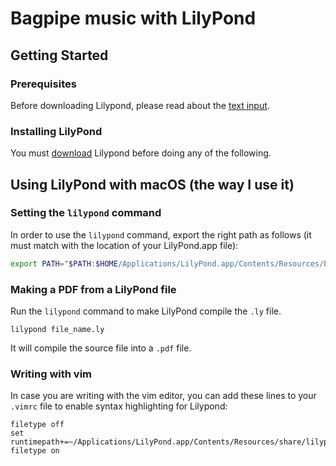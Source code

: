 # Bagpipe music with LilyPond

## Getting Started

### Prerequisites

Before downloading Lilypond, please read about the [text input](http://lilypond.org/text-input.html).

### Installing LilyPond

You must [download](http://lilypond.org/download.html) Lilypond before doing any of the following.

## Using LilyPond with macOS (the way I use it)

### Setting the `lilypond` command

In order to use the `lilypond` command, export the right path as follows  (it must match with the location of your LilyPond.app file):

```bash
export PATH="$PATH:$HOME/Applications/LilyPond.app/Contents/Resources/bin"
```

### Making a PDF from a LilyPond file

Run the `lilypond` command to make LilyPond compile the `.ly` file.

```
lilypond file_name.ly
```

It will compile the source file into a `.pdf` file.

### Writing with vim

In case you are writing with the vim editor, you can add these lines to your `.vimrc` file to enable syntax highlighting for Lilypond:

```vim
filetype off
set runtimepath+=~/Applications/LilyPond.app/Contents/Resources/share/lilypond/current/vim
filetype on
```
